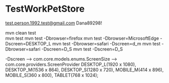 # TestWorkPetStore

test.person.1992.test@gmail.com
Dana89298!


mvn clean test  
mvn test 
mvn test -Dbrowser=firefox 
mvn test -Dbrowser=MicrosoftEdge -Dscreen=DESKTOP_L
mvn test -Dbrowser=safari -Dscreen=d_m
mvn test -Dbrowser=safari -Dscreen=D_S
mvn test -Dscreen=D_S

-Dscreen  --> com.core.models.enums.ScreenSize  --> com.core.providers.ScreenProvider
DESKTOP_L(1920 x 1080),
DESKTOP_M(1536 x 864),
DESKTOP_S(1280 x 720),
MOBILE_M(414 x 896),
MOBILE_S(360 x 800),
TABLET(768 x 1024);